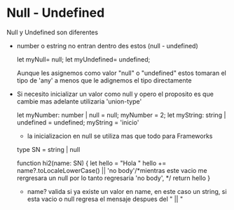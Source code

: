 # Null - Undefined

Null y Undefined son diferentes

* number o estring no entran dentro des estos (null - undefined)

    let myNull= null;
    let myUndefined= undefined;

    Aunque les asignemos como valor "null" o "undefined" estos tomaran el tipo de 'any' a menos que le adignemos el tipo directamente
* Si necesito inicializar un valor como null y opero el proposito es que cambie mas adelante utilizaria 'union-type'

    let myNumber: number | null = null;
    myNumber = 2;
    let myString: string | undefined = undefined;
    myString = 'inicio'

    - la inicializacion en null se utiliza mas que todo para Frameworks

    type SN = string | null

    function hi2(name: SN) {
        let hello = "Hola "
        hello += name?.toLocaleLowerCase() || 'no body'/*mientras este vacio me rergresara un null por lo tanto regresaria 'no body', */
        return hello
    }

    - name? valida si ya existe un valor en name, en este caso un string, si esta vacio o null regresa el mensaje despues del " || "
    

